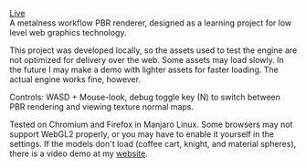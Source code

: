 [Live](https://hannesojala.github.io/webgl-pbr)  
A metalness workflow PBR renderer, designed as a learning project for low level web graphics technology.

This project was developed locally, so the assets used to test the engine are not optimized for delivery over the web. Some assets may load slowly. In the future I may make a demo with lighter assets for faster loading. The actual engine works fine, however.

Controls: WASD + Mouse-look, debug toggle key (N) to switch between PBR rendering and viewing texture normal maps.

Tested on Chromium and Firefox in Manjaro Linux. Some browsers may not support WebGL2 properly, or you may have to enable it yourself in the settings. If the models don't load (coffee cart, knight, and material spheres), there is a video demo at my [website](https://hannesojala.github.io/).

